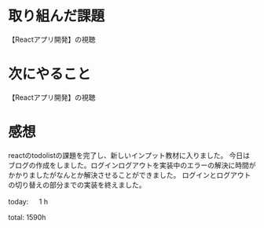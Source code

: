 # 取り組んだ課題
【Reactアプリ開発】の視聴

# 次にやること
【Reactアプリ開発】の視聴

# 感想
reactのtodolistの課題を完了し、新しいインプット教材に入りました。
今日はブログの作成をしました。ログインログアウトを実装中のエラーの解決に時間がかかりましたがなんとか解決させることができました。
ログインとログアウトの切り替えの部分までの実装を終えました。

today: 　 1 h

total: 1590h
